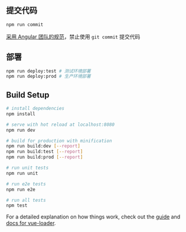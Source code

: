 ## 提交代码

```sh
npm run commit
```

[采用 Angular 团队的规范](https://github.com/angular/angular.js/blob/master/DEVELOPERS.md#-git-commit-guidelines)，禁止使用 `git commit` 提交代码

## 部署

```sh
npm run deploy:test # 测试环境部署
npm run deploy:prod # 生产环境部署
```

## Build Setup

``` bash
# install dependencies
npm install

# serve with hot reload at localhost:8080
npm run dev

# build for production with minification
npm run build:dev [--report]
npm run build:test [--report]
npm run build:prod [--report]

# run unit tests
npm run unit

# run e2e tests
npm run e2e

# run all tests
npm test
```

For a detailed explanation on how things work, check out the [guide](http://vuejs-templates.github.io/webpack/) and [docs for vue-loader](http://vuejs.github.io/vue-loader).
